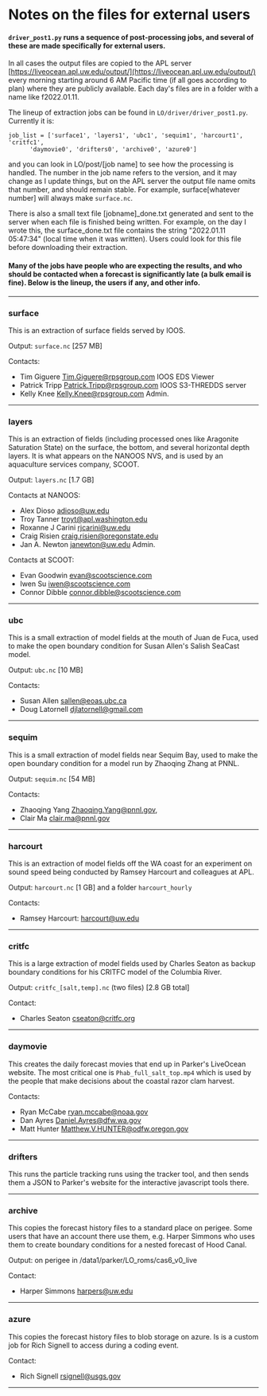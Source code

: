 # Notes on the files for external users

#### `driver_post1.py` runs a sequence of post-processing jobs, and several of these are made specifically for external users.

In all cases the output files are copied to the APL server [https://liveocean.apl.uw.edu/output/](https://liveocean.apl.uw.edu/output/) every morning starting around 6 AM Pacific time (if all goes according to plan) where they are publicly available.  Each day's files are in a folder with a name like f2022.01.11.

The lineup of extraction jobs can be found in `LO/driver/driver_post1.py`.  Currently it is:
```
job_list = ['surface1', 'layers1', 'ubc1', 'sequim1', 'harcourt1', 'critfc1',
      'daymovie0', 'drifters0', 'archive0', 'azure0']
```
and you can look in LO/post/[job name] to see how the processing is handled.  The number in the job name refers to the version, and it may change as I update things, but on the APL server the output file name omits that number, and should remain stable.  For example, surface[whatever number] will always make `surface.nc`.

There is also a small text file [jobname]_done.txt generated and sent to the server when each file is finished being written.  For example, on the day I wrote this, the surface_done.txt file contains the string "2022.01.11 05:47:34" (local time when it was written).  Users could look for this file before downloading their extraction.

#### Many of the jobs have people who are expecting the results, and who should be contacted when a forecast is significantly late (a bulk email is fine). Below is the lineup, the users if any, and other info.
---

### surface

This is an extraction of surface fields served by IOOS.

Output: `surface.nc` [257 MB]

Contacts:
- Tim Giguere <Tim.Giguere@rpsgroup.com> IOOS EDS Viewer
- Patrick Tripp <Patrick.Tripp@rpsgroup.com> IOOS S3-THREDDS server
- Kelly Knee <Kelly.Knee@rpsgroup.com> Admin.

---

### layers

This is an extraction of fields (including processed ones like Aragonite Saturation State) on the surface, the bottom, and several horizontal depth layers. It is what appears on the NANOOS NVS, and is used by an aquaculture services company, SCOOT.

Output: `layers.nc` [1.7 GB]

Contacts at NANOOS:
- Alex Dioso <adioso@uw.edu>
- Troy Tanner <troyt@apl.washington.edu>
- Roxanne J Carini <rjcarini@uw.edu>
- Craig Risien <craig.risien@oregonstate.edu>
- Jan A. Newton <janewton@uw.edu> Admin.

Contacts at SCOOT:
- Evan Goodwin <evan@scootscience.com>
- Iwen Su <iwen@scootscience.com>
- Connor Dibble <connor.dibble@scootscience.com>

---

### ubc

This is a small extraction of model fields at the mouth of Juan de Fuca, used to make the open boundary condition for Susan Allen's Salish SeaCast model.

Output: `ubc.nc` [10 MB]

Contacts:
- Susan Allen <sallen@eoas.ubc.ca>
- Doug Latornell <djlatornell@gmail.com>

---

### sequim

This is a small extraction of model fields near Sequim Bay, used to make the open boundary condition for a model run by Zhaoqing Zhang at PNNL.

Output: `sequim.nc` [54 MB]

Contacts:
- Zhaoqing Yang <Zhaoqing.Yang@pnnl.gov>,
- Clair Ma <clair.ma@pnnl.gov>

---

### harcourt

This is an extraction of model fields off the WA coast for an experiment on sound speed being conducted by Ramsey Harcourt and colleagues at APL.

Output: `harcourt.nc` [1 GB] and a folder `harcourt_hourly`

Contacts:
- Ramsey Harcourt: <harcourt@uw.edu>

---

### critfc

This is a large extraction of model fields used by Charles Seaton as backup boundary conditions for his CRITFC model of the Columbia River.

Output: `critfc_[salt,temp].nc` (two files) [2.8 GB total]

Contact:
- Charles Seaton <cseaton@critfc.org>

---

### daymovie

This creates the daily forecast movies that end up in Parker's LiveOcean website. The most critical one is `Phab_full_salt_top.mp4` which is used by the people that make decisions about the coastal razor clam harvest.

Contacts:
- Ryan McCabe <ryan.mccabe@noaa.gov>
- Dan Ayres <Daniel.Ayres@dfw.wa.gov>
- Matt Hunter <Matthew.V.HUNTER@odfw.oregon.gov>

---

### drifters

This runs the particle tracking runs using the tracker tool, and then sends them a JSON to Parker's website for the interactive javascript tools there.

---

### archive

This copies the forecast history files to a standard place on perigee. Some users that have an account there use them, e.g. Harper Simmons who uses them to create boundary conditions for a nested forecast of Hood Canal.

Output: on perigee in /data1/parker/LO_roms/cas6_v0_live

Contact:
- Harper Simmons <harpers@uw.edu>

---

### azure

This copies the forecast history files to blob storage on azure. Is is a custom job for Rich Signell to access during a coding event.

Contact:
- Rich Signell <rsignell@usgs.gov>

---
